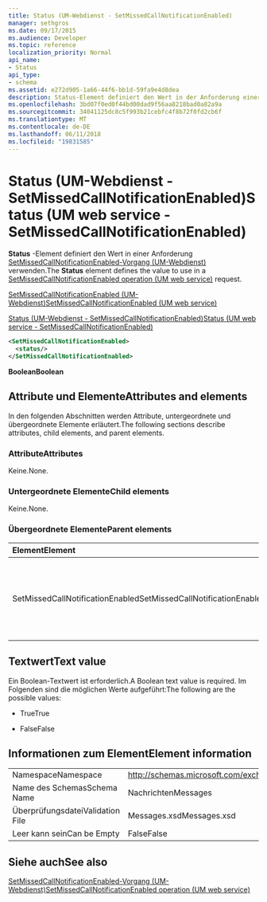 ```yaml
---
title: Status (UM-Webdienst - SetMissedCallNotificationEnabled)
manager: sethgros
ms.date: 09/17/2015
ms.audience: Developer
ms.topic: reference
localization_priority: Normal
api_name:
- Status
api_type:
- schema
ms.assetid: e272d905-1a66-44f6-bb1d-59fa9e4d8dea
description: Status-Element definiert den Wert in der Anforderung einer SetMissedCallNotificationEnabled-Operation (UM-Webdienst) verwenden.
ms.openlocfilehash: 3bd07f0ed0f44bd00dad9f56aa8218bad0a82a9a
ms.sourcegitcommit: 34041125dc8c5f993b21cebfc4f8b72f0fd2cb6f
ms.translationtype: MT
ms.contentlocale: de-DE
ms.lasthandoff: 06/11/2018
ms.locfileid: "19831585"
---
```

# <a name="status-um-web-service---setmissedcallnotificationenabled"></a><span data-ttu-id="1e2e6-103">Status (UM-Webdienst - SetMissedCallNotificationEnabled)</span><span class="sxs-lookup"><span data-stu-id="1e2e6-103">Status (UM web service - SetMissedCallNotificationEnabled)</span></span>

<span data-ttu-id="1e2e6-104">**Status** -Element definiert den Wert in einer Anforderung [SetMissedCallNotificationEnabled-Vorgang (UM-Webdienst)](setmissedcallnotificationenabled-operation-um-web-service.md) verwenden.</span><span class="sxs-lookup"><span data-stu-id="1e2e6-104">The **Status** element defines the value to use in a [SetMissedCallNotificationEnabled operation (UM web service)](setmissedcallnotificationenabled-operation-um-web-service.md) request.</span></span> 
  
[<span data-ttu-id="1e2e6-105">SetMissedCallNotificationEnabled (UM-Webdienst)</span><span class="sxs-lookup"><span data-stu-id="1e2e6-105">SetMissedCallNotificationEnabled (UM web service)</span></span>](setmissedcallnotificationenabled-um-web-service.md)
  
[<span data-ttu-id="1e2e6-106">Status (UM-Webdienst - SetMissedCallNotificationEnabled)</span><span class="sxs-lookup"><span data-stu-id="1e2e6-106">Status (UM web service - SetMissedCallNotificationEnabled)</span></span>](status-um-web-servicesetmissedcallnotificationenabled.md)
  
```xml
<SetMissedCallNotificationEnabled>
  <status/>
</SetMissedCallNotificationEnabled>
```

 <span data-ttu-id="1e2e6-107">**Boolean**</span><span class="sxs-lookup"><span data-stu-id="1e2e6-107">**Boolean**</span></span>
## <a name="attributes-and-elements"></a><span data-ttu-id="1e2e6-108">Attribute und Elemente</span><span class="sxs-lookup"><span data-stu-id="1e2e6-108">Attributes and elements</span></span>

<span data-ttu-id="1e2e6-109">In den folgenden Abschnitten werden Attribute, untergeordnete und übergeordnete Elemente erläutert.</span><span class="sxs-lookup"><span data-stu-id="1e2e6-109">The following sections describe attributes, child elements, and parent elements.</span></span>
  
### <a name="attributes"></a><span data-ttu-id="1e2e6-110">Attribute</span><span class="sxs-lookup"><span data-stu-id="1e2e6-110">Attributes</span></span>

<span data-ttu-id="1e2e6-111">Keine.</span><span class="sxs-lookup"><span data-stu-id="1e2e6-111">None.</span></span>
  
### <a name="child-elements"></a><span data-ttu-id="1e2e6-112">Untergeordnete Elemente</span><span class="sxs-lookup"><span data-stu-id="1e2e6-112">Child elements</span></span>

<span data-ttu-id="1e2e6-113">Keine.</span><span class="sxs-lookup"><span data-stu-id="1e2e6-113">None.</span></span>
  
### <a name="parent-elements"></a><span data-ttu-id="1e2e6-114">Übergeordnete Elemente</span><span class="sxs-lookup"><span data-stu-id="1e2e6-114">Parent elements</span></span>

|<span data-ttu-id="1e2e6-115">**Element**</span><span class="sxs-lookup"><span data-stu-id="1e2e6-115">**Element**</span></span>|<span data-ttu-id="1e2e6-116">**Beschreibung**</span><span class="sxs-lookup"><span data-stu-id="1e2e6-116">**Description**</span></span>|
|:-----|:-----|
|<span data-ttu-id="1e2e6-117">SetMissedCallNotificationEnabled</span><span class="sxs-lookup"><span data-stu-id="1e2e6-117">SetMissedCallNotificationEnabled</span></span>  <br/> |<span data-ttu-id="1e2e6-118">Definiert eine Anforderung für eine Anforderung [SetMissedCallNotificationEnabled-Vorgang (UM-Webdienst)](setmissedcallnotificationenabled-operation-um-web-service.md) .</span><span class="sxs-lookup"><span data-stu-id="1e2e6-118">Defines a request for a [SetMissedCallNotificationEnabled operation (UM web service)](setmissedcallnotificationenabled-operation-um-web-service.md) request.</span></span>  <br/> |
   
## <a name="text-value"></a><span data-ttu-id="1e2e6-119">Textwert</span><span class="sxs-lookup"><span data-stu-id="1e2e6-119">Text value</span></span>

<span data-ttu-id="1e2e6-120">Ein Boolean-Textwert ist erforderlich.</span><span class="sxs-lookup"><span data-stu-id="1e2e6-120">A Boolean text value is required.</span></span> <span data-ttu-id="1e2e6-121">Im Folgenden sind die möglichen Werte aufgeführt:</span><span class="sxs-lookup"><span data-stu-id="1e2e6-121">The following are the possible values:</span></span>
  
- <span data-ttu-id="1e2e6-122">True</span><span class="sxs-lookup"><span data-stu-id="1e2e6-122">True</span></span>
    
- <span data-ttu-id="1e2e6-123">False</span><span class="sxs-lookup"><span data-stu-id="1e2e6-123">False</span></span>
    
## <a name="element-information"></a><span data-ttu-id="1e2e6-124">Informationen zum Element</span><span class="sxs-lookup"><span data-stu-id="1e2e6-124">Element information</span></span>

|||
|:-----|:-----|
|<span data-ttu-id="1e2e6-125">Namespace</span><span class="sxs-lookup"><span data-stu-id="1e2e6-125">Namespace</span></span>  <br/> |http://schemas.microsoft.com/exchange/services/2006/messages  <br/> |
|<span data-ttu-id="1e2e6-126">Name des Schemas</span><span class="sxs-lookup"><span data-stu-id="1e2e6-126">Schema Name</span></span>  <br/> |<span data-ttu-id="1e2e6-127">Nachrichten</span><span class="sxs-lookup"><span data-stu-id="1e2e6-127">Messages</span></span>  <br/> |
|<span data-ttu-id="1e2e6-128">Überprüfungsdatei</span><span class="sxs-lookup"><span data-stu-id="1e2e6-128">Validation File</span></span>  <br/> |<span data-ttu-id="1e2e6-129">Messages.xsd</span><span class="sxs-lookup"><span data-stu-id="1e2e6-129">Messages.xsd</span></span>  <br/> |
|<span data-ttu-id="1e2e6-130">Leer kann sein</span><span class="sxs-lookup"><span data-stu-id="1e2e6-130">Can be Empty</span></span>  <br/> |<span data-ttu-id="1e2e6-131">False</span><span class="sxs-lookup"><span data-stu-id="1e2e6-131">False</span></span>  <br/> |
   
## <a name="see-also"></a><span data-ttu-id="1e2e6-132">Siehe auch</span><span class="sxs-lookup"><span data-stu-id="1e2e6-132">See also</span></span>



[<span data-ttu-id="1e2e6-133">SetMissedCallNotificationEnabled-Vorgang (UM-Webdienst)</span><span class="sxs-lookup"><span data-stu-id="1e2e6-133">SetMissedCallNotificationEnabled operation (UM web service)</span></span>](setmissedcallnotificationenabled-operation-um-web-service.md)

